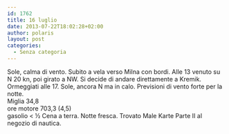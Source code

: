 ```yaml
---
id: 1762
title: 16 luglio
date: 2013-07-22T18:02:28+02:00
author: polaris
layout: post
categories:
  - Senza categoria
---
```

Sole, calma di vento. Subito a vela verso Milna con bordi. Alle 13 venuto su N 20 kn, poi girato a NW. Si decide di andare direttamente a Kremik. Ormeggiati alle 17. Sole, ancora N ma in calo. Previsioni di vento forte per la notte.  
Miglia 34,8  
ore motore 703,3 (4,5)  
gasolio < ½ Cena a terra. Notte fresca. Trovato Male Karte Parte II al negozio di nautica.